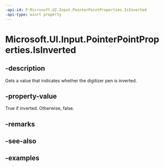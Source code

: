 ```yaml
---
-api-id: P:Microsoft.UI.Input.PointerPointProperties.IsInverted
-api-type: winrt property
---
```


# Microsoft.UI.Input.PointerPointProperties.IsInverted

<!--
public bool IsInverted { get; }
-->

## -description

Gets a value that indicates whether the digitizer pen is inverted.

## -property-value

True if inverted. Otherwise, false.

## -remarks

## -see-also

## -examples
